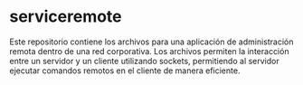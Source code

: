 # serviceremote
Este repositorio contiene los archivos para una aplicación de administración remota dentro de una red corporativa. Los archivos permiten la interacción entre un servidor y un cliente utilizando sockets, permitiendo al servidor ejecutar comandos remotos en el cliente de manera eficiente.
